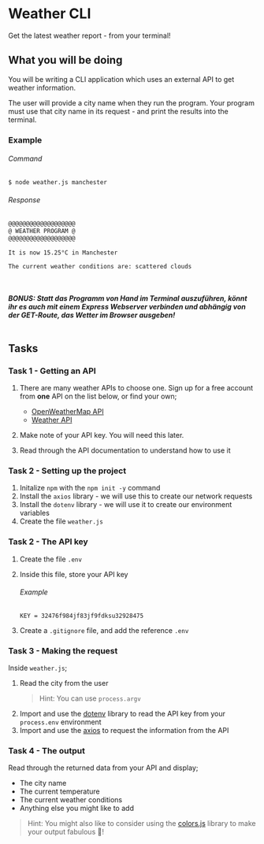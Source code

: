 # Weather CLI 

Get the latest weather report - from your terminal!

## What you will be doing

You will be writing a CLI application which uses an external API to get weather information.

The user will provide a city name when they run the program. Your program must use that city name in its request - and print the results into the terminal.




### Example

###### Command
```bash
$ node weather.js manchester
```

###### Response
```bash
@@@@@@@@@@@@@@@@@@@
@ WEATHER PROGRAM @
@@@@@@@@@@@@@@@@@@@

It is now 15.25°C in Manchester

The current weather conditions are: scattered clouds
```

<br></br>
***BONUS: Statt das Programm von Hand im Terminal auszuführen, könnt ihr es auch mit einem Express Webserver verbinden und abhängig von der GET-Route, das Wetter im Browser ausgeben!*** 
<br></br>


## Tasks

### Task 1 - Getting an API

1. There are many weather APIs to choose one. Sign up for a free account from **one** API on the list below, or find your own;

   - [OpenWeatherMap API](https://openweathermap.org/)
   - [Weather API](https://www.weatherapi.com/)

2. Make note of your API key. You will need this later.
3. Read through the API documentation to understand how to use it

### Task 2 - Setting up the project

1. Initalize `npm` with the `npm init -y` command
2. Install the `axios` library - we will use this to create our network requests
3. Install the `dotenv` library - we will use it to create our environment variables
4. Create the file `weather.js`

### Task 2 - The API key

1. Create the file `.env`
2. Inside this file, store your API key

   ###### Example
   
   ```text
   KEY = 32476f984jf83jf9fdksu32928475
   ```
   
3. Create a `.gitignore` file, and add the reference `.env`

### Task 3 - Making the request

Inside `weather.js`;

1. Read the city from the user
    > Hint: You can use `process.argv`
2. Import and use the [dotenv](https://github.com/motdotla/dotenv) library to read the API key from your `process.env` environment
3. Import and use the [axios](https://github.com/axios/axios) to request the information from the API

### Task 4 - The output

Read through the returned data from your API and display;

- The city name
- The current temperature
- The current weather conditions
- Anything else you might like to add

> Hint: You might also like to consider using the [colors.js](https://github.com/Marak/colors.js) library to make your output fabulous 🤩! 

